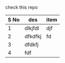 check this repo 

| S No | des     | item |
|------|---------|------|
| 1    | dlkjfdl | djf  |
| 2    | dfkdfkj | fd   |
| 3    | dfdkfj  |      |
| 4    | fdf     |
